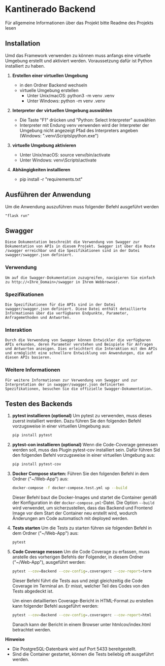 # Kantinerado Backend
Für allgemeine Informationen über das Projekt bitte Readme des Projekts lesen

## Installation
Umd das Framework verwenden zu können muss anfangs eine virtuelle Umgebung erstellt und aktiviert werden.
Voraussetzung dafür ist Python installiert zu haben.

1. **Erstellen einer virtuellen Umgebung**
   - in den Ordner Backend wechseln
   - virtuelle Umgebung erstellen
        - Unter Unix/macOS:
            python3 -m venv .venv
        - Unter Windows:
            python -m venv .venv

2. **Interpreter der virtuellen Umgebung auswählen**
   - Die Taste "F1" drücken und "Python: Select Interpreter" auswählen
   - Interpreter mit Endung venv verwenden 
     wird der Interpreter der Umgebung nicht angezeigt Pfad des Interpreters angeben (Windows: ".venv\Scripts\python.exe")

3. **virtuelle Umgebung aktivieren**
    - Unter Unix/macOS:
        source venv/bin/activate
    - Unter Windows:
        venv\Scripts\activate

4. **Abhängigkeiten installieren**
    - pip install -r "requirements.txt"

## Ausführen der Anwendung
Um die Anwendung auszuführen muss folgender Befehl ausgeführt werden

    "flask run"

## Swagger
    Diese Dokumentation beschreibt die Verwendung von Swagger zur Dokumentation von APIs in diesem Projekt. Swagger ist über die Route /swagger erreichbar und die Spezifikationen sind in der Datei swagger/swagger.json definiert.

### Verwendung
    Um auf die Swagger-Dokumentation zuzugreifen, navigieren Sie einfach zu http://<Ihre_Domain>/swagger in Ihrem Webbrowser.

### Spezifikationen
    Die Spezifikationen für die APIs sind in der Datei swagger/swagger.json definiert. Diese Datei enthält detaillierte Informationen über die verfügbaren Endpunkte, Parameter, Anfragemethoden und Antworten.

### Interaktion
    Durch die Verwendung von Swagger können Entwickler die verfügbaren APIs erkunden, deren Parameter verstehen und Beispiele für Anfragen und Antworten anzeigen. Dies erleichtert die Interaktion mit den APIs und ermöglicht eine schnellere Entwicklung von Anwendungen, die auf diesen APIs basieren.

### Weitere Informationen
    Für weitere Informationen zur Verwendung von Swagger und zur Interpretation der in swagger/swagger.json definierten Spezifikationen, besuchen Sie die offizielle Swagger-Dokumentation.

## Testen des Backends

1. **pytest installieren (optional)**
    Um pytest zu verwenden, muss dieses zuerst installiert werden.
    Dazu führen Sie den folgenden Befehl vorzugsweise in einer virtuellen Umgebung aus:
    ```bash
    pip install pytest
    ```

2. **pytest-con installieren (optional)**
    Wenn die Code-Coverage gemessen werden soll, muss das Plugin pytest-cov installiert sein.
    Dafür führen Sid den folgenden Befehl vorzugsweise in einer virtuellen Umgebung aus:
    ```bash
    pip install pytest-cov
    ```

2. **Docker Compose starten:**
    Führen Sie den folgenden Befehl in dem Ordner ("~/Web-App") aus:
    ```bash
    docker-compose -f docker-compose.test.yml up --build
    ```
    Dieser Befehl baut die Docker-Images und startet die Container gemäß der Konfiguration in der `docker-compose.yml`-Datei. Die Option `--build` wird verwendet, um sicherzustellen, dass das Backend und Frontend Image vor dem Start der Container neu erstellt wird, wodurch Änderungen am Code automatisch mit deployed werden.

3. **Tests starten**
    Um die Tests zu starten führen sie folgenden Befehl in dem Ordner ("~/Web-App") aus:
    ```bash
    pytest
    ```

4. **Code Coverage messen**
    Um die Code Coverage zu erfassen, muss anstelle des vorherigen Befehls der Folgender, in diesem Ordner ("~/Web-App"), ausgeführt werden:
    ```bash
    pytest --cov=Backend --cov-config=.coveragerc --cov-report=term
    ```
    Dieser Befehl führt die Tests aus und zeigt gleichzeitig die Code Coverage im Terminal an. Er misst, welcher Teil des Codes von den Tests abgedeckt ist.

    Um einen detaillierten Coverage-Bericht in HTML-Format zu erstellen kann folgender Befehl ausgeführt werden:
    ```bash
    pytest --cov=Backend --cov-config=.coveragerc --cov-report=html
    ```
    Danach kann der Bericht in einem Browser unter htmlcov/index.html betrachtet werden.


**Hinweise**
- Die PostgreSQL-Datenbank wird auf Port 5433 bereitgestellt.
- Sind die Container gestartet, können die Tests beliebig oft ausgeführt werden.